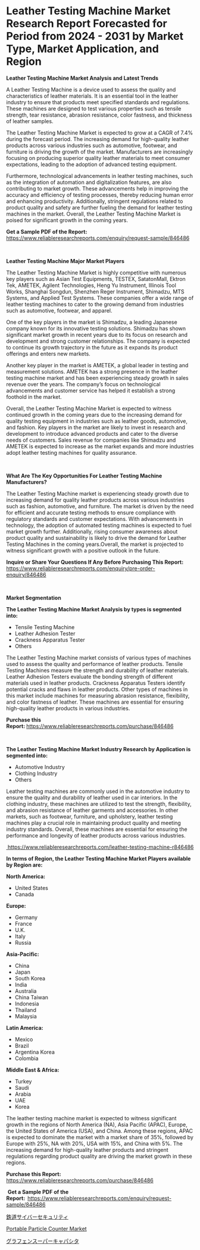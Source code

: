 <p><h1>Leather Testing Machine Market Research Report Forecasted for Period from 2024 -  2031 by Market Type, Market Application, and Region</h1></p><p><strong>Leather Testing Machine Market Analysis and Latest Trends</strong></p>
<p><p>A Leather Testing Machine is a device used to assess the quality and characteristics of leather materials. It is an essential tool in the leather industry to ensure that products meet specified standards and regulations. These machines are designed to test various properties such as tensile strength, tear resistance, abrasion resistance, color fastness, and thickness of leather samples.</p><p>The Leather Testing Machine Market is expected to grow at a CAGR of 7.4% during the forecast period. The increasing demand for high-quality leather products across various industries such as automotive, footwear, and furniture is driving the growth of the market. Manufacturers are increasingly focusing on producing superior quality leather materials to meet consumer expectations, leading to the adoption of advanced testing equipment.</p><p>Furthermore, technological advancements in leather testing machines, such as the integration of automation and digitalization features, are also contributing to market growth. These advancements help in improving the accuracy and efficiency of testing processes, thereby reducing human error and enhancing productivity. Additionally, stringent regulations related to product quality and safety are further fueling the demand for leather testing machines in the market. Overall, the Leather Testing Machine Market is poised for significant growth in the coming years.</p></p>
<p><strong>Get a Sample PDF of the Report:&nbsp;</strong> <a href="https://www.reliableresearchreports.com/enquiry/request-sample/846486">https://www.reliableresearchreports.com/enquiry/request-sample/846486</a></p>
<p>&nbsp;</p>
<p><strong>Leather Testing Machine Major Market Players</strong></p>
<p><p>The Leather Testing Machine Market is highly competitive with numerous key players such as Asian Test Equipments, TESTEX, SatatonMall, Ektron Tek, AMETEK, Agilent Technologies, Heng Yu Instrument, Illinois Tool Works, Shanghai Songdun, Shenzhen Reger Instrument, Shimadzu, MTS Systems, and Applied Test Systems. These companies offer a wide range of leather testing machines to cater to the growing demand from industries such as automotive, footwear, and apparel.</p><p>One of the key players in the market is Shimadzu, a leading Japanese company known for its innovative testing solutions. Shimadzu has shown significant market growth in recent years due to its focus on research and development and strong customer relationships. The company is expected to continue its growth trajectory in the future as it expands its product offerings and enters new markets.</p><p>Another key player in the market is AMETEK, a global leader in testing and measurement solutions. AMETEK has a strong presence in the leather testing machine market and has been experiencing steady growth in sales revenue over the years. The company’s focus on technological advancements and customer service has helped it establish a strong foothold in the market.</p><p>Overall, the Leather Testing Machine Market is expected to witness continued growth in the coming years due to the increasing demand for quality testing equipment in industries such as leather goods, automotive, and fashion. Key players in the market are likely to invest in research and development to introduce advanced products and cater to the diverse needs of customers. Sales revenue for companies like Shimadzu and AMETEK is expected to increase as the market expands and more industries adopt leather testing machines for quality assurance.</p></p>
<p>&nbsp;</p>
<p><strong>What Are The Key Opportunities For Leather Testing Machine Manufacturers?</strong></p>
<p><p>The Leather Testing Machine market is experiencing steady growth due to increasing demand for quality leather products across various industries such as fashion, automotive, and furniture. The market is driven by the need for efficient and accurate testing methods to ensure compliance with regulatory standards and customer expectations. With advancements in technology, the adoption of automated testing machines is expected to fuel market growth further. Additionally, rising consumer awareness about product quality and sustainability is likely to drive the demand for Leather Testing Machines in the coming years.Overall, the market is projected to witness significant growth with a positive outlook in the future.</p></p>
<p><strong>Inquire or Share Your Questions If Any Before Purchasing This Report:</strong> <a href="https://www.reliableresearchreports.com/enquiry/pre-order-enquiry/846486">https://www.reliableresearchreports.com/enquiry/pre-order-enquiry/846486</a></p>
<p>&nbsp;</p>
<p><strong>Market Segmentation</strong></p>
<p><strong>The Leather Testing Machine Market Analysis by types is segmented into:</strong></p>
<p><ul><li>Tensile Testing Machine</li><li>Leather Adhesion Tester</li><li>Crackness Apparatus Tester</li><li>Others</li></ul></p>
<p><p>The Leather Testing Machine market consists of various types of machines used to assess the quality and performance of leather products. Tensile Testing Machines measure the strength and durability of leather materials. Leather Adhesion Testers evaluate the bonding strength of different materials used in leather products. Crackness Apparatus Testers identify potential cracks and flaws in leather products. Other types of machines in this market include machines for measuring abrasion resistance, flexibility, and color fastness of leather. These machines are essential for ensuring high-quality leather products in various industries.</p></p>
<p><strong>Purchase this Report:&nbsp;</strong><a href="https://www.reliableresearchreports.com/purchase/846486">https://www.reliableresearchreports.com/purchase/846486</a></p>
<p>&nbsp;</p>
<p><strong>The Leather Testing Machine Market Industry Research by Application is segmented into:</strong></p>
<p><ul><li>Automotive Industry</li><li>Clothing Industry</li><li>Others</li></ul></p>
<p><p>Leather testing machines are commonly used in the automotive industry to ensure the quality and durability of leather used in car interiors. In the clothing industry, these machines are utilized to test the strength, flexibility, and abrasion resistance of leather garments and accessories. In other markets, such as footwear, furniture, and upholstery, leather testing machines play a crucial role in maintaining product quality and meeting industry standards. Overall, these machines are essential for ensuring the performance and longevity of leather products across various industries.</p></p>
<p><a href="https://www.reliableresearchreports.com/leather-testing-machine-r846486">&nbsp;https://www.reliableresearchreports.com/leather-testing-machine-r846486</a></p>
<p><strong>In terms of Region, the Leather Testing Machine Market Players available by Region are:</strong></p>
<p>
    <p> <strong> North America: </strong>
        <ul>
            <li>United States</li>
            <li>Canada</li>
        </ul>
        </p> 
    <p> <strong> Europe: </strong>
        <ul>
            <li>Germany</li>
            <li>France</li>
            <li>U.K.</li>
            <li>Italy</li>
            <li>Russia</li>
        </ul>
        </p> 
    <p> <strong> Asia-Pacific: </strong>
        <ul>
            <li>China</li>
            <li>Japan</li>
            <li>South Korea</li>
            <li>India</li>
            <li>Australia</li>
            <li>China Taiwan</li>
            <li>Indonesia</li>
            <li>Thailand</li>
            <li>Malaysia</li>
        </ul>
        </p> 
    <p> <strong> Latin America: </strong>
        <ul>
            <li>Mexico</li>
            <li>Brazil</li>
            <li>Argentina Korea</li>
            <li>Colombia</li>
        </ul>
        </p> 
    <p> <strong> Middle East & Africa: </strong>
        <ul>
            <li>Turkey</li>
            <li>Saudi</li>
            <li>Arabia</li>
            <li>UAE</li>
            <li>Korea</li>
        </ul>
    </p>
    </p>
<p><p>The leather testing machine market is expected to witness significant growth in the regions of North America (NA), Asia Pacific (APAC), Europe, the United States of America (USA), and China. Among these regions, APAC is expected to dominate the market with a market share of 35%, followed by Europe with 25%, NA with 20%, USA with 15%, and China with 5%. The increasing demand for high-quality leather products and stringent regulations regarding product quality are driving the market growth in these regions.</p></p>
<p><strong>Purchase this Report: </strong><a href="https://www.reliableresearchreports.com/purchase/846486">https://www.reliableresearchreports.com/purchase/846486</a></p>
<p>&nbsp;<strong>Get a Sample PDF of the Report:&nbsp;&nbsp;</strong><a href="https://www.reliableresearchreports.com/enquiry/request-sample/846486">https://www.reliableresearchreports.com/enquiry/request-sample/846486</a></p>
<p><strong></strong></p>
<p><p><a href="https://medium.com/@gordonilbrtck0879367/%E9%89%84%E9%81%93%E3%82%B5%E3%82%A4%E3%83%90%E3%83%BC%E3%82%BB%E3%82%AD%E3%83%A5%E3%83%AA%E3%83%86%E3%82%A3%E5%B8%82%E5%A0%B4%E8%A6%8F%E6%A8%A1-cagr-%E3%83%88%E3%83%AC%E3%83%B3%E3%83%89-2024%E5%B9%B4-2030%E5%B9%B4-43251fb97f27">鉄道サイバーセキュリティ</a></p><p><a href="https://github.com/ChiragRp1/Market-Research-Report-List-4/blob/main/portable-particle-counter-market.md">Portable Particle Counter Market</a></p><p><a href="https://medium.com/@magalirtiz2005/%E3%82%B0%E3%83%A9%E3%83%95%E3%82%A7%E3%83%B3%E8%B6%85%E9%9B%BB%E5%AE%B9%E5%B8%82%E5%A0%B4-%E3%82%BF%E3%82%A4%E3%83%97-%E3%82%A2%E3%83%97%E3%83%AA%E3%82%B1%E3%83%BC%E3%82%B7%E3%83%A7%E3%83%B3-%E3%81%8A%E3%82%88%E3%81%B3%E5%9C%B0%E7%90%86%E3%81%AB%E3%82%88%E3%82%8B%E5%8C%85%E6%8B%AC%E7%9A%84%E3%81%AA%E8%A9%95%E4%BE%A1-a76a09f9cd54">グラフェンスーパーキャパシタ</a></p></p>